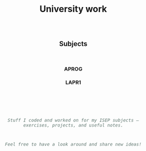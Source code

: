 <div align="center">

<br>
  
  # University work

<br>

</div>

<br>

<div align="center">

  ## Subjects
  
<br>

</div>

<div align="center">
  
  ### APROG

  ### LAPR1

</div>

<br>

#

<br>

<div align="center">

<span style="color:#627972; font-family:monospace">_Stuff I coded and worked on for my ISEP subjects — exercises, projects, and useful notes._</span>

<br>

<span style="color:#627972; font-family:monospace">_Feel free to have a look around and share new ideas!_</span>

<br>

</div>
